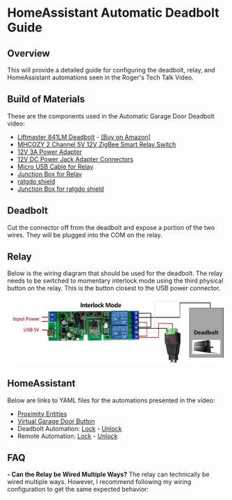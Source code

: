 # HomeAssistant Automatic Deadbolt Guide

## Overview

This will provide a detailed guide for configuring the deadbolt, relay, and HomeAssistant automations seen in the Roger's Tech Talk Video.

## Build of Materials

These are the components used in the Automatic Garage Door Deadbolt video:

- [Liftmaster 841LM Deadbolt](https://www.liftmaster.com/garage-door-lock/p/841LM) - [[Buy on Amazon]](https://www.amazon.com/Liftmaster-841LM-Automatic-Garage-Door/dp/B074L9JQQR)
- [MHCOZY 2 Channel 5V 12V ZigBee Smart Relay Switch](https://www.amazon.com/gp/product/B08YY7XFS3/ref=ppx_yo_dt_b_search_asin_title?ie=UTF8&psc=1)
- [12V 3A Power Adapter](https://www.amazon.com/gp/product/B07XMC9D6R/ref=ppx_yo_dt_b_search_asin_title?ie=UTF8&psc=1)
- [12V DC Power Jack Adapter Connectors](https://www.amazon.com/gp/product/B0B7XXH8RD/ref=ppx_yo_dt_b_search_asin_title?ie=UTF8&psc=1)
- [Micro USB Cable for Relay](https://www.amazon.com/gp/product/B0BTH4NZ8M/ref=ppx_yo_dt_b_search_asin_title?ie=UTF8&psc=1)
- [Junction Box for Relay](https://www.amazon.com/gp/product/B085QCT543/ref=ppx_yo_dt_b_search_asin_title?ie=UTF8&th=1)
- [ratgdo shield](https://github.com/PaulWieland/ratgdo)
- [Junction Box for ratgdo shield](https://www.amazon.com/gp/product/B0B2RHX8B3/ref=ppx_yo_dt_b_search_asin_title?ie=UTF8&psc=1)

## Deadbolt

Cut the connector off from the deadbolt and expose a portion of the two wires. They will be plugged into the COM on the relay.

## Relay

Below is the wiring diagram that should be used for the deadbolt. The relay needs to be switched to momentary interlock mode using the third physical button on the relay. This is the button closest to the USB power connector.

![Relay Wiring Diagram](https://github.com/rogerquake/home_automation/blob/main/garage-security/deadbolt_wiring.jpg)

## HomeAssistant

Below are links to YAML files for the automations presented in the video:

- [Proximity Entities](https://github.com/rogerquake/home_automation/blob/main/garage-security/proximity.yaml)
- [Virtual Garage Door Button](https://github.com/rogerquake/home_automation/blob/main/garage-security/GarageDoor-Virtual-Button.yaml)
- Deadbolt Automation: [Lock](https://github.com/rogerquake/home_automation/blob/main/garage-security/Garage-Deadbolt%20Lock-Both-Away.yaml) - [Unlock](https://github.com/rogerquake/home_automation/blob/main/garage-security/Garage-Deadbolt-UnLock-Someone-Arrives.yaml)
- Remote Automation: [Lock](https://github.com/rogerquake/home_automation/blob/main/garage-security/Disable-Garage-Remote-Away.yaml) - [Unlock](https://github.com/rogerquake/home_automation/blob/main/garage-security/Enable-Garage-Remote-Home.yaml)


## FAQ

**- Can the Relay be Wired Multiple Ways?** The relay can technically be wired multiple ways. However, I recommend following my wiring configuration to get the same expected behavior: